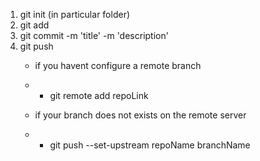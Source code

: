 1. git init (in particular folder)
2. git add <file1path> <file2path> <file3path>
3. git commit -m 'title' -m 'description'
4. git push
    * if you havent configure a remote branch
    * * git remote add repoLink

    * if your branch does not exists on the remote server
    * * git push --set-upstream repoName branchName